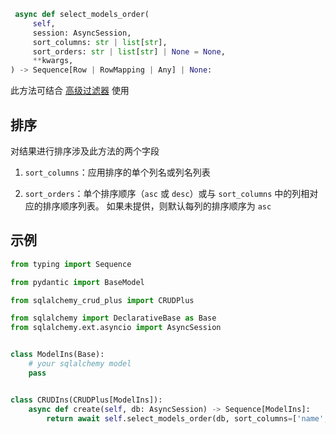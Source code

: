 ```py
 async def select_models_order(
     self,
     session: AsyncSession,
     sort_columns: str | list[str],
     sort_orders: str | list[str] | None = None,
     **kwargs,
) -> Sequence[Row | RowMapping | Any] | None:
```

此方法可结合 [高级过滤器](../advanced/filter.md) 使用

## 排序

对结果进行排序涉及此方法的两个字段

1. `sort_columns`：应用排序的单个列名或列名列表

2. `sort_orders`：单个排序顺序（`asc` 或 `desc`）或与 `sort_columns` 中的列相对应的排序顺序列表。
   如果未提供，则默认每列的排序顺序为 `asc`

## 示例

```py title="select_models_order" hl_lines="18"
from typing import Sequence

from pydantic import BaseModel

from sqlalchemy_crud_plus import CRUDPlus

from sqlalchemy import DeclarativeBase as Base
from sqlalchemy.ext.asyncio import AsyncSession


class ModelIns(Base):
    # your sqlalchemy model
    pass


class CRUDIns(CRUDPlus[ModelIns]):
    async def create(self, db: AsyncSession) -> Sequence[ModelIns]:
        return await self.select_models_order(db, sort_columns=['name', 'age'], sort_orders=['asc', 'desc'])
```
